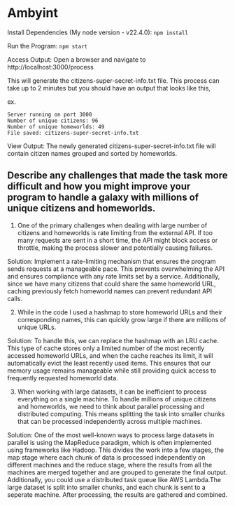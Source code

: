 # Ambyint
Install Dependencies (My node version - v22.4.0):
```npm install```

Run the Program:
```npm start```

Access Output:
Open a browser and navigate to http://localhost:3000/process

This will generate the citizens-super-secret-info.txt file. This process can take up to 2 minutes but you should have an output that looks like this,

ex.
```
Server running on port 3000
Number of unique citizens: 96
Number of unique homeworlds: 49
File saved: citizens-super-secret-info.txt
```

View Output:
The newly generated citizens-super-secret-info.txt file will contain citizen names grouped and sorted by homeworlds.


## Describe any challenges that made the task more difficult and how you might improve your program to handle a galaxy with millions of unique citizens and homeworlds.

1. One of the primary challenges when dealing with large number of citizens and homeworlds is rate limiting from the external API. If too many requests are sent in a short time, the API might block access or throttle, making the process slower and potentially causing failures.

Solution:
Implement a rate-limiting mechanism that ensures the program sends requests at a manageable pace. This prevents overwhelming the API and ensures compliance with any rate limits set by a service.
Additionally, since we have many citizens that could share the same homeworld URL, caching previously fetch homeworld names can prevent redundant API calls.

2. While in the code I used a hashmap to store homeworld URLs and their corresponding names, this can quickly grow large if there are millions of unique URLs. 

Solution:
To handle this, we can replace the hashmap with an LRU cache. This type of cache stores only a limited number of the most recently accessed homeworld URLs, and when the cache reaches its limit, it will automatically evict the least recently used items. This ensures that our memory usage remains manageable while still providing quick access to frequently requested homeworld data.

3. When working with large datasets, it can be inefficient to process everything on a single machine. To handle millions of unique citizens and homeworlds, we need to think about parallel processing and distributed computing. This means splitting the task into smaller chunks that can be processed independently across multiple machines.

Solution:
One of the most well-known ways to process large datasets in parallel is using the MapReduce paradigm, which is often implemented using frameworks like Hadoop. This divides the work into a few stages, the map stage where each chunk of data is processed independently on different machines and the reduce stage, where the results from all the machines are merged together and are grouped to generate the final output. 
Additionally, you could use a distributed task queue like AWS Lambda.The large dataset is split into smaller chunks, and each chunk is sent to a seperate machine. After processing, the results are gathered and combined.





